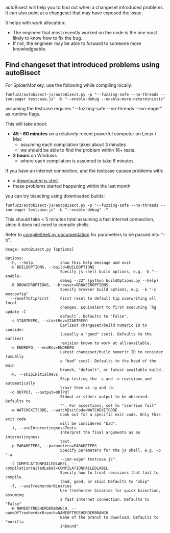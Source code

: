 autoBisect will help you to find out when a changeset introduced problems. It can also point at a changeset that may have exposed the issue.

It helps with work allocation:

* The engineer that most recently worked on the code is the one most likely to know how to fix the bug.
* If not, the engineer may be able to forward to someone more knowledgeable.

## Find changeset that introduced problems using autoBisect

For SpiderMonkey, use the following while compiling locally:

`funfuzz/autobisect-js/autoBisect.py -p "--fuzzing-safe --no-threads --ion-eager testcase.js" -b "--enable-debug --enable-more-deterministic"`

assuming the testcase requires "--fuzzing-safe --no-threads --ion-eager" as runtime flags.

This will take about:

* **45 - 60 minutes** on a relatively recent powerful computer on Linux / Mac
  * assuming each compilation takes about 3 minutes
  * we should be able to find the problem within 16+ tests.
* **2 hours** on Windows
  * where each compilation is assumed to take 6 minutes.

If you have an internet connection, and the testcase causes problems with:

* a [downloaded js shell](https://archive.mozilla.org/pub/mozilla.org/firefox/tinderbox-builds/mozilla-central-macosx64-debug/latest/jsshell-mac64.zip)
* these problems started happening within the last month

you can try bisecting using downloaded builds:

`funfuzz/autobisect-js/autoBisect.py -p "--fuzzing-safe --no-threads --ion-eager testcase.js" -b "--enable-debug" -T`

This should take < 5 minutes total assuming a fast internet connection, since it does not need to compile shells.

Refer to [compileShell.py documentation](../js/README.md) for parameters to be passed into "-b".

```
Usage: autoBisect.py [options]

Options:
  -h, --help            show this help message and exit
  -b BUILDOPTIONS, --build=BUILDOPTIONS
                        Specify js shell build options, e.g. -b "--enable-
                        debug --32" (python buildOptions.py --help)
  -B BROWSEROPTIONS, --browser=BROWSEROPTIONS
                        Specify browser build options, e.g. -b "-c mozconfig"
  --resetToTipFirst     First reset to default tip overwriting all local
                        changes. Equivalent to first executing `hg update -C
                        default`. Defaults to "False".
  -s STARTREPO, --startRev=STARTREPO
                        Earliest changeset/build numeric ID to consider
                        (usually a "good" cset). Defaults to the earliest
                        revision known to work at all/available.
  -e ENDREPO, --endRev=ENDREPO
                        Latest changeset/build numeric ID to consider (usually
                        a "bad" cset). Defaults to the head of the main
                        branch, "default", or latest available build.
  -k, --skipInitialRevs
                        Skip testing the -s and -e revisions and automatically
                        trust them as -g and -b.
  -o OUTPUT, --output=OUTPUT
                        Stdout or stderr output to be observed. Defaults to
                        "". For assertions, set to "ssertion fail"
  -w WATCHEXITCODE, --watchExitCode=WATCHEXITCODE
                        Look out for a specific exit code. Only this exit code
                        will be considered "bad".
  -i, --useInterestingnessTests
                        Interpret the final arguments as an interestingness
                        test.
  -p PARAMETERS, --parameters=PARAMETERS
                        Specify parameters for the js shell, e.g. -p "-a
                        --ion-eager testcase.js".
  -l COMPILATIONFAILEDLABEL, --compilationFailedLabel=COMPILATIONFAILEDLABEL
                        Specify how to treat revisions that fail to compile.
                        (bad, good, or skip) Defaults to "skip"
  -T, --useTreeherderBinaries
                        Use treeherder binaries for quick bisection, assuming
                        a fast internet connection. Defaults to "False"
  -N NAMEOFTREEHERDERBRANCH, --nameOfTreeherderBranch=NAMEOFTREEHERDERBRANCH
                        Name of the branch to download. Defaults to "mozilla-
                        inbound"
```
